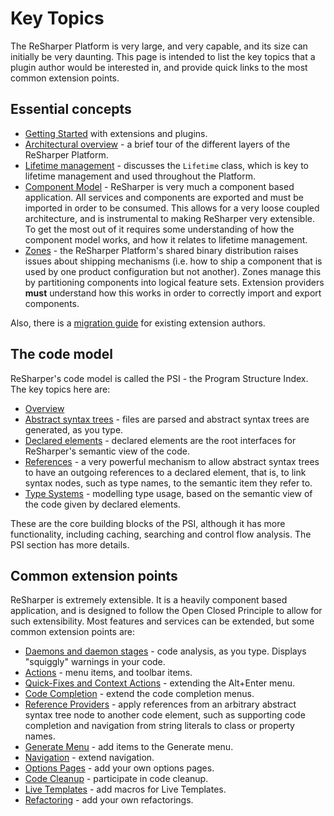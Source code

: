 ---
---

# Key Topics

The ReSharper Platform is very large, and very capable, and its size can initially be very daunting. This page is intended to list the key topics that a plugin author would be interested in, and provide quick links to the most common extension points.

## Essential concepts

* [Getting Started](GettingStarted.md) with extensions and plugins.
* [Architectural overview](../Architecture/Overview.md) - a brief tour of the different layers of the ReSharper Platform.
* [Lifetime management](../Platform/Lifetime.md) - discusses the `Lifetime` class, which is key to lifetime management and used throughout the Platform.
* [Component Model](../Platform/ComponentModel.md) - ReSharper is very much a component based application. All services and components are exported and must be imported in order to be consumed. This allows for a very loose coupled architecture, and is instrumental to making ReSharper very extensible. To get the most out of it requires some understanding of how the component model works, and how it relates to lifetime management.
* [Zones](../Platform/Zones.md) - the ReSharper Platform's shared binary distribution raises issues about shipping mechanisms (i.e. how to ship a component that is used by one product configuration but not another). Zones manage this by partitioning components into logical feature sets. Extension providers **must** understand how this works in order to correctly import and export components.

Also, there is a [migration guide](../Intro/WhatsNew.md) for existing extension authors.

## The code model

ReSharper's code model is called the PSI - the Program Structure Index. The key topics here are:

* [Overview](../Architecture/PSI.md)
* [Abstract syntax trees](../PSI/SyntaxTrees.md) - files are parsed and abstract syntax trees are generated, as you type.
* [Declared elements](../PSI/DeclaredElements.md) - declared elements are the root interfaces for ReSharper's semantic view of the code.
* [References](../PSI/References.md) - a very powerful mechanism to allow abstract syntax trees to have an outgoing references to a declared element, that is, to link syntax nodes, such as type names, to the semantic item they refer to.
* [Type Systems](../PSI/TypeSystems2.md) - modelling type usage, based on the semantic view of the code given by declared elements.

These are the core building blocks of the PSI, although it has more functionality, including caching, searching and control flow analysis. The PSI section has more details.

## Common extension points

ReSharper is extremely extensible. It is a heavily component based application, and is designed to follow the Open Closed Principle to allow for such extensibility. Most features and services can be extended, but some common extension points are:

* [Daemons and daemon stages](../Features/Analysis/Daemons.md) - code analysis, as you type. Displays "squiggly" warnings in your code.
* [Actions](../Features/Actions.md) - menu items, and toolbar items.
* [Quick-Fixes and Context Actions](../Features/Actions/QuickFixes.md) - extending the Alt+Enter menu.
* [Code Completion](../Features/Completion.md) - extend the code completion menus.
* [Reference Providers](../PSI/References/ReferenceProviders.md) - apply references from an arbitrary abstract syntax tree node to another code element, such as supporting code completion and navigation from string literals to class or property names.
* [Generate Menu](../Features/GenerateMenu.md) - add items to the Generate menu.
* [Navigation](../Features/Navigation.md) - extend navigation.
* [Options Pages](../Features/OptionsPages.md) - add your own options pages.
* [Code Cleanup](../Features/Tools/CodeCleanup.md) - participate in code cleanup.
* [Live Templates](../Features/LiveTemplates.md) - add macros for Live Templates.
* [Refactoring](../Features/Refactoring.md) - add your own refactorings.


